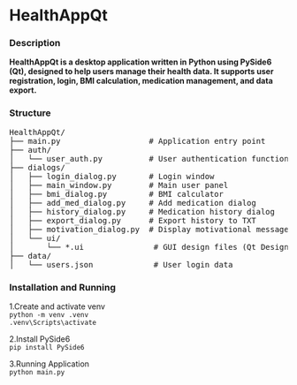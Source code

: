 # HealthAppQt 

### Description

**HealthAppQt is a desktop application written 
in Python using PySide6 (Qt), designed to help 
users manage their health data. It supports user 
registration, login, BMI calculation, medication 
management, and data export.**

### Structure
<pre>
HealthAppQt/
├── main.py                   # Application entry point
├── auth/
│   └── user_auth.py          # User authentication functions
├── dialogs/
│   ├── login_dialog.py       # Login window
│   ├── main_window.py        # Main user panel
│   ├── bmi_dialog.py         # BMI calculator
│   ├── add_med_dialog.py     # Add medication dialog
│   ├── history_dialog.py     # Medication history dialog
│   ├── export_dialog.py      # Export history to TXT
│   ├── motivation_dialog.py  # Display motivational messages
│   └── ui/
│       └── *.ui               # GUI design files (Qt Designer)
├── data/
│   └── users.json             # User login data
</pre>

### Installation and Running

1.Create and activate venv<br>
<code>python -m venv .venv</code>
<br>
<code>.venv\Scripts\activate</code>
<br>

2.Install PySide6<br>
<code>pip install PySide6</code>
<br>

3.Running Application<br>
<code>python main.py</code>
<br>